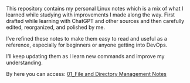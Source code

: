 This repository contains my personal Linux notes which is a mix of what I learned while studying with improvements I made along the way. First drafted while learning with ChatGPT and other sources and then carefully edited, reorganized, and polished by me.
 
I’ve refined these notes to make them easy to read and useful as a reference, especially for beginners or anyone getting into DevOps.

I’ll keep updating them as I learn new commands and improve my understanding.

By here you can access:
[01_File and Directory Management Notes](./01_File%20and%20Directory%20Management/Detailed%20notes.md)








